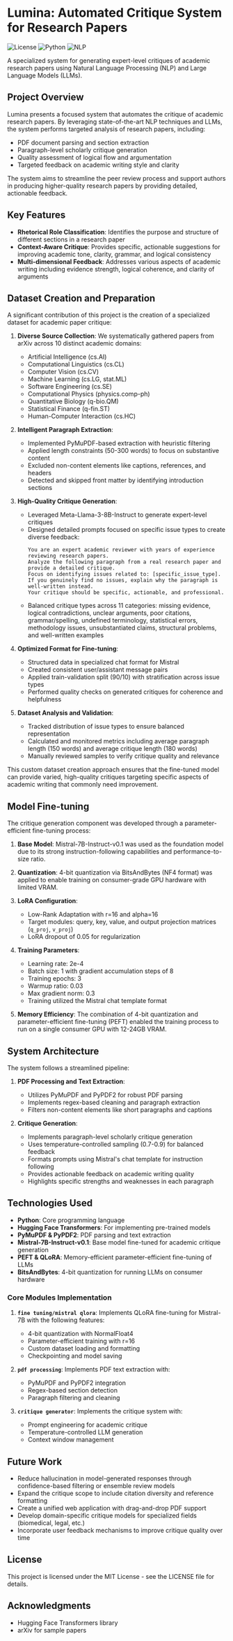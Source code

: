 # Lumina: Automated Critique System for Research Papers

![License](https://img.shields.io/badge/License-MIT-blue.svg)
![Python](https://img.shields.io/badge/Python-3.8%2B-blue)
![NLP](https://img.shields.io/badge/NLP-Peer%20Review%20Automation-green)

A specialized system for generating expert-level critiques of academic research papers using Natural Language Processing (NLP) and Large Language Models (LLMs).

## Project Overview

Lumina presents a focused system that automates the critique of academic research papers. By leveraging state-of-the-art NLP techniques and LLMs, the system performs targeted analysis of research papers, including:

- PDF document parsing and section extraction
- Paragraph-level scholarly critique generation
- Quality assessment of logical flow and argumentation
- Targeted feedback on academic writing style and clarity

The system aims to streamline the peer review process and support authors in producing higher-quality research papers by providing detailed, actionable feedback.

## Key Features

- **Rhetorical Role Classification**: Identifies the purpose and structure of different sections in a research paper
- **Context-Aware Critique**: Provides specific, actionable suggestions for improving academic tone, clarity, grammar, and logical consistency
- **Multi-dimensional Feedback**: Addresses various aspects of academic writing including evidence strength, logical coherence, and clarity of arguments

## Dataset Creation and Preparation

A significant contribution of this project is the creation of a specialized dataset for academic paper critique:

1. **Diverse Source Collection**: We systematically gathered papers from arXiv across 10 distinct academic domains:
   - Artificial Intelligence (cs.AI)
   - Computational Linguistics (cs.CL)
   - Computer Vision (cs.CV)
   - Machine Learning (cs.LG, stat.ML)
   - Software Engineering (cs.SE)
   - Computational Physics (physics.comp-ph)
   - Quantitative Biology (q-bio.QM)
   - Statistical Finance (q-fin.ST)
   - Human-Computer Interaction (cs.HC)

2. **Intelligent Paragraph Extraction**: 
   - Implemented PyMuPDF-based extraction with heuristic filtering
   - Applied length constraints (50-300 words) to focus on substantive content
   - Excluded non-content elements like captions, references, and headers
   - Detected and skipped front matter by identifying introduction sections

3. **High-Quality Critique Generation**: 
   - Leveraged Meta-Llama-3-8B-Instruct to generate expert-level critiques
   - Designed detailed prompts focused on specific issue types to create diverse feedback:
     ```
     You are an expert academic reviewer with years of experience reviewing research papers.
     Analyze the following paragraph from a real research paper and provide a detailed critique.
     Focus on identifying issues related to: [specific_issue_type].
     If you genuinely find no issues, explain why the paragraph is well-written instead.
     Your critique should be specific, actionable, and professional.
     ```
   - Balanced critique types across 11 categories: missing evidence, logical contradictions, unclear arguments, poor citations, grammar/spelling, undefined terminology, statistical errors, methodology issues, unsubstantiated claims, structural problems, and well-written examples

4. **Optimized Format for Fine-tuning**:
   - Structured data in specialized chat format for Mistral
   - Created consistent user/assistant message pairs
   - Applied train-validation split (90/10) with stratification across issue types
   - Performed quality checks on generated critiques for coherence and helpfulness

5. **Dataset Analysis and Validation**:
   - Tracked distribution of issue types to ensure balanced representation
   - Calculated and monitored metrics including average paragraph length (150 words) and average critique length (180 words)
   - Manually reviewed samples to verify critique quality and relevance

This custom dataset creation approach ensures that the fine-tuned model can provide varied, high-quality critiques targeting specific aspects of academic writing that commonly need improvement.

## Model Fine-tuning

The critique generation component was developed through a parameter-efficient fine-tuning process:

1. **Base Model**: Mistral-7B-Instruct-v0.1 was used as the foundation model due to its strong instruction-following capabilities and performance-to-size ratio.

2. **Quantization**: 4-bit quantization via BitsAndBytes (NF4 format) was applied to enable training on consumer-grade GPU hardware with limited VRAM.

3. **LoRA Configuration**: 
   - Low-Rank Adaptation with r=16 and alpha=16
   - Target modules: query, key, value, and output projection matrices (`q_proj`, `v_proj`)
   - LoRA dropout of 0.05 for regularization

4. **Training Parameters**:
   - Learning rate: 2e-4
   - Batch size: 1 with gradient accumulation steps of 8
   - Training epochs: 3
   - Warmup ratio: 0.03
   - Max gradient norm: 0.3
   - Training utilized the Mistral chat template format

5. **Memory Efficiency**: The combination of 4-bit quantization and parameter-efficient fine-tuning (PEFT) enabled the training process to run on a single consumer GPU with 12-24GB VRAM.

## System Architecture

The system follows a streamlined pipeline:

1. **PDF Processing and Text Extraction**:
   - Utilizes PyMuPDF and PyPDF2 for robust PDF parsing
   - Implements regex-based cleaning and paragraph extraction
   - Filters non-content elements like short paragraphs and captions

2. **Critique Generation**:
   - Implements paragraph-level scholarly critique generation
   - Uses temperature-controlled sampling (0.7-0.9) for balanced feedback
   - Formats prompts using Mistral's chat template for instruction following
   - Provides actionable feedback on academic writing quality
   - Highlights specific strengths and weaknesses in each paragraph

## Technologies Used

- **Python**: Core programming language
- **Hugging Face Transformers**: For implementing pre-trained models
- **PyMuPDF & PyPDF2**: PDF parsing and text extraction
- **Mistral-7B-Instruct-v0.1**: Base model fine-tuned for academic critique generation
- **PEFT & QLoRA**: Memory-efficient parameter-efficient fine-tuning of LLMs
- **BitsAndBytes**: 4-bit quantization for running LLMs on consumer hardware


### Core Modules Implementation

1. **`fine tuning/mistral qlora`**: Implements QLoRA fine-tuning for Mistral-7B with the following features:
   - 4-bit quantization with NormalFloat4
   - Parameter-efficient training with r=16
   - Custom dataset loading and formatting
   - Checkpointing and model saving

2. **`pdf processing`**: Implements PDF text extraction with:
   - PyMuPDF and PyPDF2 integration
   - Regex-based section detection
   - Paragraph filtering and cleaning

3. **`critique generator`**: Implements the critique system with:
   - Prompt engineering for academic critique
   - Temperature-controlled LLM generation
   - Context window management

## Future Work

- Reduce hallucination in model-generated responses through confidence-based filtering or ensemble review models
- Expand the critique scope to include citation diversity and reference formatting
- Create a unified web application with drag-and-drop PDF support
- Develop domain-specific critique models for specialized fields (biomedical, legal, etc.)
- Incorporate user feedback mechanisms to improve critique quality over time


## License

This project is licensed under the MIT License - see the LICENSE file for details.

## Acknowledgments

- Hugging Face Transformers library
- arXiv for sample papers
